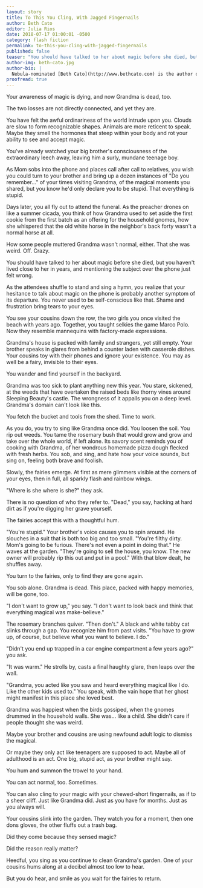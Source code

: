 ```yaml
---
layout: story
title: To This You Cling, With Jagged Fingernails
author: Beth Cato
editor: Julia Rios
date: 2018-07-17 01:00:01 -0500
category: flash fiction
permalink: to-this-you-cling-with-jagged-fingernails
published: false
teaser: "You should have talked to her about magic before she died, but you haven't lived close to her in years."
author-img: beth-cato.jpg
author-bio: |
  Nebula-nominated [Beth Cato](http://www.bethcato.com) is the author of the Clockwork Dagger duology and the new Blood of Earth Trilogy from Harper Voyager. Her newest novel is _Call of Fire_. She’s a Hanford, California, native transplanted to the Arizona desert, where she lives with her husband, son, and requisite cats. Follow her at BethCato.com and on Twitter at [@BethCato](https://twitter.com/BethCato).
proofread: true
---
```


Your awareness of magic is dying, and now Grandma is dead, too.

The two losses are not directly connected, and yet they are.

You have felt the awful ordinariness of the world intrude upon you. Clouds are slow to form recognizable shapes. Animals are more reticent to speak. Maybe they smell the hormones that steep within your body and rot your ability to see and accept magic.

You've already watched your big brother's consciousness of the extraordinary leech away, leaving him a surly, mundane teenage boy.

As Mom sobs into the phone and places call after call to relatives, you wish you could turn to your brother and bring up a dozen instances of "Do you remember..." of your times visiting Grandma, of the magical moments you shared, but you know he'd only declare you to be stupid. That everything is stupid.

Days later, you all fly out to attend the funeral. As the preacher drones on like a summer cicada, you think of how Grandma used to set aside the first cookie from the first batch as an offering for the household gnomes, how she whispered that the old white horse in the neighbor's back forty wasn't a normal horse at all.

How some people muttered Grandma wasn't normal, either. That she was weird. Off. Crazy.

You should have talked to her about magic before she died, but you haven't lived close to her in years, and mentioning the subject over the phone just felt wrong.

As the attendees shuffle to stand and sing a hymn, you realize that your hesitance to talk about magic on the phone is probably another symptom of its departure. You never used to be self-conscious like that. Shame and frustration bring tears to your eyes.

You see your cousins down the row, the two girls you once visited the beach with years ago. Together, you taught selkies the game Marco Polo. Now they resemble mannequins with factory-made expressions.

Grandma's house is packed with family and strangers, yet still empty. Your brother speaks in glares from behind a counter laden with casserole dishes. Your cousins toy with their phones and ignore your existence. You may as well be a fairy, invisible to their eyes.

You wander and find yourself in the backyard.

Grandma was too sick to plant anything new this year. You stare, sickened, at the weeds that have overtaken the raised beds like thorny vines around Sleeping Beauty's castle. The wrongness of it appalls you on a deep level. Grandma's domain can't look like this.

You fetch the bucket and tools from the shed. Time to work.

As you do, you try to sing like Grandma once did. You loosen the soil. You rip out weeds. You tame the rosemary bush that would grow and grow and take over the whole world, if left alone. Its savory scent reminds you of cooking with Grandma, of her wondrous homemade pizza dough flecked with fresh herbs. You sob, and sing, and hate how your voice sounds, but sing on, feeling both brave and foolish.

Slowly, the fairies emerge. At first as mere glimmers visible at the corners of your eyes, then in full, all sparkly flash and rainbow wings.

"Where is she where is she?" they ask.

There is no question of who they refer to. "Dead," you say, hacking at hard dirt as if you're digging her grave yourself.

The fairies accept this with a thoughtful hum.

"You're stupid." Your brother's voice causes you to spin around. He slouches in a suit that is both too big and too small. "You're filthy dirty. Mom's going to be furious. There's not even a point in doing that." He waves at the garden. "They're going to sell the house, you know. The new owner will probably rip this out and put in a pool." With that blow dealt, he shuffles away.

You turn to the fairies, only to find they are gone again.

You sob alone. Grandma is dead. This place, packed with happy memories, will be gone, too.

"I don't want to grow up," you say. "I don't want to look back and think that everything magical was make-believe."

The rosemary branches quiver. "Then don't." A black and white tabby cat slinks through a gap. You recognize him from past visits. "You have to grow up, of course, but believe what you want to believe. I do."

"Didn't you end up trapped in a car engine compartment a few years ago?" you ask.

"It was warm." He strolls by, casts a final haughty glare, then leaps over the wall.

"Grandma, you acted like you saw and heard everything magical like I do. Like the other kids used to." You speak, with the vain hope that her ghost might manifest in this place she loved best.

Grandma was happiest when the birds gossiped, when the gnomes drummed in the household walls. She was... like a child. She didn't care if people thought she was weird.

Maybe your brother and cousins are using newfound adult logic to dismiss the magical.

Or maybe they only act like teenagers are supposed to act. Maybe all of adulthood is an act. One big, stupid act, as your brother might say.

You hum and summon the trowel to your hand.

You can act normal, too. Sometimes.

You can also cling to your magic with your chewed-short fingernails, as if to a sheer cliff. Just like Grandma did. Just as you have for months. Just as you always will.

Your cousins slink into the garden. They watch you for a moment, then one dons gloves, the other fluffs out a trash bag.

Did they come because they sensed magic?

Did the reason really matter?

Heedful, you sing as you continue to clean Grandma's garden. One of your cousins hums along at a decibel almost too low to hear.

But you do hear, and smile as you wait for the fairies to return.
